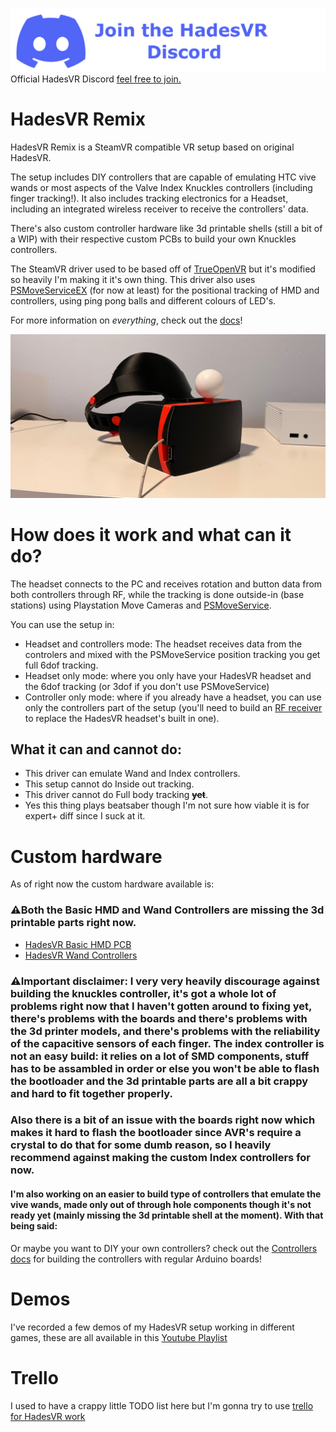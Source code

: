[![Discord](docs/img/Discord.png)](https://discord.gg/h2SFGEbuRH)
Official HadesVR Discord [feel free to join.](https://discord.gg/h2SFGEbuRH)

# HadesVR Remix
HadesVR Remix is a SteamVR compatible VR setup based on original HadesVR. 

The setup includes DIY controllers that are capable of emulating HTC vive wands or most aspects of the Valve Index Knuckles controllers (including finger tracking!). It also includes tracking electronics for a Headset, including an integrated wireless receiver to receive the controllers' data.

There's also custom controller hardware like 3d printable shells (still a bit of a WIP) with their respective custom PCBs to build your own Knuckles controllers.

The SteamVR driver used to be based off of [TrueOpenVR](https://github.com/TrueOpenVR) but it's modified so heavily I'm making it it's own thing.
This driver also uses [PSMoveServiceEX](https://github.com/Timocop/PSMoveServiceEx) (for now at least) for the positional tracking of HMD and controllers, using ping pong balls and different colours of LED's.

For more information on *everything*, check out the [docs](docs/DocsIndex.md)!

![1](docs/img/Headset.png)

# How does it work and what can it do?

The headset connects to the PC and receives rotation and button data from both controllers through RF, while the tracking is done outside-in (base stations) using Playstation Move Cameras and [PSMoveService](https://github.com/psmoveservice/PSMoveService).

You can use the setup in: 
* Headset and controllers mode: The headset receives data from the controlers and mixed with the PSMoveService position tracking you get full 6dof tracking.
* Headset only mode: where you only have your HadesVR headset and the 6dof tracking (or 3dof if you don't use PSMoveService)
* Controller only mode: where if you already have a headset, you can use only the controllers part of the setup (you'll need to build an [RF receiver](docs/RFReceiver.md) to replace the HadesVR headset's built in one).

## What it can and cannot do:
* This driver can emulate Wand and Index controllers.
* This setup cannot do Inside out tracking.
* This driver cannot do Full body tracking ~~**yet**~~.
* Yes this thing plays beatsaber though I'm not sure how viable it is for expert+ diff since I suck at it.

# Custom hardware

As of right now the custom hardware available is:

### ⚠️Both the Basic HMD and Wand Controllers are missing the 3d printable parts right now. 
* [HadesVR Basic HMD PCB](https://github.com/HadesVR/Basic-HMD-PCB) 
* [HadesVR Wand Controllers](https://github.com/HadesVR/Wand-Controller)


### ⚠️Important disclaimer: I **very** very heavily discourage against building the knuckles controller, it's got a whole lot of problems right now that I haven't gotten around to fixing yet, there's problems with the boards and there's problems with the 3d printer models, and there's problems with the reliability of the capacitive sensors of each finger. The index controller is not an easy build: it relies on a lot of SMD components, stuff has to be assambled in order or else you won't be able to flash the bootloader and the 3d printable parts are all a bit crappy and hard to fit together properly. 

### Also there is a bit of an issue with the boards right now which makes it hard to flash the bootloader since AVR's require a crystal to do that for some dumb reason, so I heavily recommend against making the custom Index controllers for now.

#### I'm also working on an easier to build type of controllers that emulate the vive wands, made only out of through hole components though it's not ready yet (mainly missing the 3d printable shell at the moment). With that being said:

Or maybe you want to DIY your own controllers? check out the [Controllers docs](docs/DocsIndex.md#controllers) for building the controllers with regular Arduino boards!

# Demos

I've recorded a few demos of my HadesVR setup working in different games, these are all available in this [Youtube Playlist](https://www.youtube.com/playlist?list=PLPNX9YMrhQR2g2nwp1AN23K4V-8d-4bBV)

# Trello
I used to have a crappy little TODO list here but I'm gonna try to use [trello for HadesVR work](https://trello.com/b/4Ogw6SMk/hadesvr-stuff)